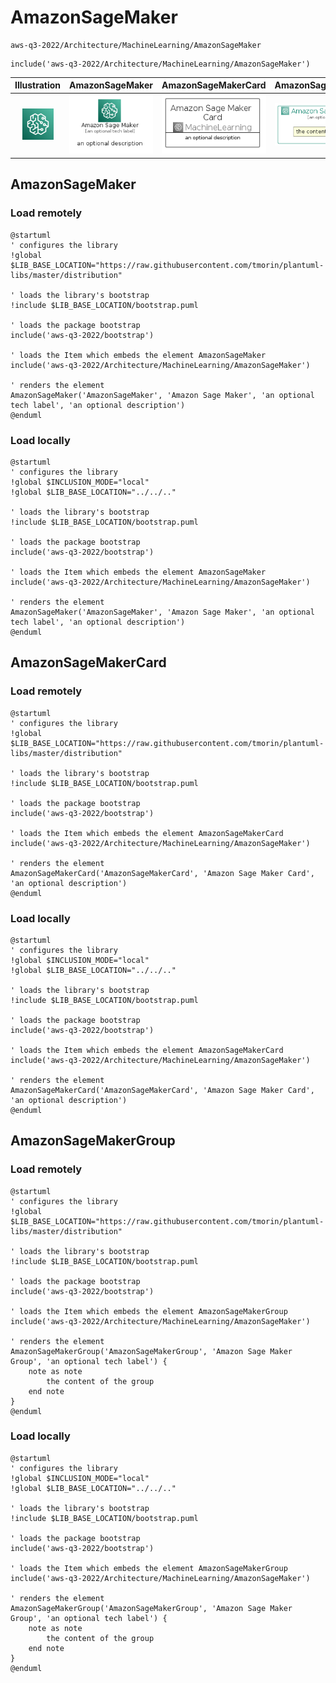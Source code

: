 # AmazonSageMaker


```text
aws-q3-2022/Architecture/MachineLearning/AmazonSageMaker
```

```text
include('aws-q3-2022/Architecture/MachineLearning/AmazonSageMaker')
```



| Illustration | AmazonSageMaker | AmazonSageMakerCard | AmazonSageMakerGroup |
| :---: | :---: | :---: | :---: |
| ![illustration for Illustration](../../../aws-q3-2022/Architecture/MachineLearning/AmazonSageMaker.png) | ![illustration for AmazonSageMaker](../../../aws-q3-2022/Architecture/MachineLearning/AmazonSageMaker.Local.png) | ![illustration for AmazonSageMakerCard](../../../aws-q3-2022/Architecture/MachineLearning/AmazonSageMakerCard.Local.png) | ![illustration for AmazonSageMakerGroup](../../../aws-q3-2022/Architecture/MachineLearning/AmazonSageMakerGroup.Local.png) |




## AmazonSageMaker

### Load remotely
```plantuml
@startuml
' configures the library
!global $LIB_BASE_LOCATION="https://raw.githubusercontent.com/tmorin/plantuml-libs/master/distribution"

' loads the library's bootstrap
!include $LIB_BASE_LOCATION/bootstrap.puml

' loads the package bootstrap
include('aws-q3-2022/bootstrap')

' loads the Item which embeds the element AmazonSageMaker
include('aws-q3-2022/Architecture/MachineLearning/AmazonSageMaker')

' renders the element
AmazonSageMaker('AmazonSageMaker', 'Amazon Sage Maker', 'an optional tech label', 'an optional description')
@enduml
```

### Load locally
```plantuml
@startuml
' configures the library
!global $INCLUSION_MODE="local"
!global $LIB_BASE_LOCATION="../../.."

' loads the library's bootstrap
!include $LIB_BASE_LOCATION/bootstrap.puml

' loads the package bootstrap
include('aws-q3-2022/bootstrap')

' loads the Item which embeds the element AmazonSageMaker
include('aws-q3-2022/Architecture/MachineLearning/AmazonSageMaker')

' renders the element
AmazonSageMaker('AmazonSageMaker', 'Amazon Sage Maker', 'an optional tech label', 'an optional description')
@enduml
```

## AmazonSageMakerCard

### Load remotely
```plantuml
@startuml
' configures the library
!global $LIB_BASE_LOCATION="https://raw.githubusercontent.com/tmorin/plantuml-libs/master/distribution"

' loads the library's bootstrap
!include $LIB_BASE_LOCATION/bootstrap.puml

' loads the package bootstrap
include('aws-q3-2022/bootstrap')

' loads the Item which embeds the element AmazonSageMakerCard
include('aws-q3-2022/Architecture/MachineLearning/AmazonSageMaker')

' renders the element
AmazonSageMakerCard('AmazonSageMakerCard', 'Amazon Sage Maker Card', 'an optional description')
@enduml
```

### Load locally
```plantuml
@startuml
' configures the library
!global $INCLUSION_MODE="local"
!global $LIB_BASE_LOCATION="../../.."

' loads the library's bootstrap
!include $LIB_BASE_LOCATION/bootstrap.puml

' loads the package bootstrap
include('aws-q3-2022/bootstrap')

' loads the Item which embeds the element AmazonSageMakerCard
include('aws-q3-2022/Architecture/MachineLearning/AmazonSageMaker')

' renders the element
AmazonSageMakerCard('AmazonSageMakerCard', 'Amazon Sage Maker Card', 'an optional description')
@enduml
```

## AmazonSageMakerGroup

### Load remotely
```plantuml
@startuml
' configures the library
!global $LIB_BASE_LOCATION="https://raw.githubusercontent.com/tmorin/plantuml-libs/master/distribution"

' loads the library's bootstrap
!include $LIB_BASE_LOCATION/bootstrap.puml

' loads the package bootstrap
include('aws-q3-2022/bootstrap')

' loads the Item which embeds the element AmazonSageMakerGroup
include('aws-q3-2022/Architecture/MachineLearning/AmazonSageMaker')

' renders the element
AmazonSageMakerGroup('AmazonSageMakerGroup', 'Amazon Sage Maker Group', 'an optional tech label') {
    note as note
        the content of the group
    end note
}
@enduml
```

### Load locally
```plantuml
@startuml
' configures the library
!global $INCLUSION_MODE="local"
!global $LIB_BASE_LOCATION="../../.."

' loads the library's bootstrap
!include $LIB_BASE_LOCATION/bootstrap.puml

' loads the package bootstrap
include('aws-q3-2022/bootstrap')

' loads the Item which embeds the element AmazonSageMakerGroup
include('aws-q3-2022/Architecture/MachineLearning/AmazonSageMaker')

' renders the element
AmazonSageMakerGroup('AmazonSageMakerGroup', 'Amazon Sage Maker Group', 'an optional tech label') {
    note as note
        the content of the group
    end note
}
@enduml
```


